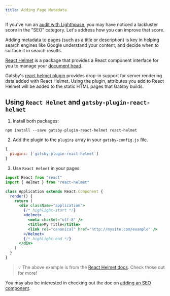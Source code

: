 ```yaml
---
title: Adding Page Metadata
---
```


If you've run an [audit with Lighthouse](/docs/audit-with-lighthouse), you may have noticed a lackluster score in the "SEO" category. Let's address how you can improve that score.

Adding metadata to pages (such as a title or description) is key in helping search engines like Google understand your content, and decide when to surface it in search results.

[React Helmet](https://github.com/nfl/react-helmet) is a package that provides a React component interface for you to manage your [document head](https://developer.mozilla.org/en-US/docs/Web/HTML/Element/head).

Gatsby's [react helmet plugin](/packages/gatsby-plugin-react-helmet) provides drop-in support for server rendering data added with React Helmet. Using the plugin, attributes you add to React Helmet will be added to the static HTML pages that Gatsby builds.

## Using `React Helmet` and `gatsby-plugin-react-helmet`

1. Install both packages:

```shell
npm install --save gatsby-plugin-react-helmet react-helmet
```

2. Add the plugin to the `plugins` array in your `gatsby-config.js` file.

```javascript:title=gatsby-config.js
{
  plugins: [`gatsby-plugin-react-helmet`]
}
```

3. Use `React Helmet` in your pages:

```jsx
import React from "react"
import { Helmet } from "react-helmet"

class Application extends React.Component {
  render() {
    return (
      <div className="application">
        {/* highlight-start */}
        <Helmet>
          <meta charSet="utf-8" />
          <title>My Title</title>
          <link rel="canonical" href="http://mysite.com/example" />
        </Helmet>
        {/* highlight-end */}
      </div>
    )
  }
}
```

> 💡 The above example is from the [React Helmet docs](https://github.com/nfl/react-helmet#example). Check those out for more!

You may also be interested in checking out the doc on [adding an SEO component](/docs/add-seo-component).
